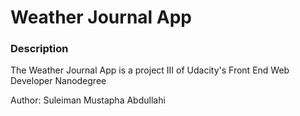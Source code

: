 # Weather Journal App

### Description

The Weather Journal App is a project III of Udacity's Front End Web Developer Nanodegree

Author: Suleiman Mustapha Abdullahi
